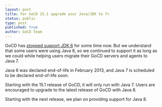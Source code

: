 ```yaml
---
layout: post
title: For GoCD 15.1 upgrade your Java/JDK to 7+
status: public
type: post
published: true
author: GoCD Team
---
```


GoCD has [stopped support JDK 6](http://www.go.cd/2014/07/09/stopping-support-for-java-jdk-6.html) for some time now. But we understand that some users were using Java 6, so we continued to support it as long as we could while helping users migrate their GoCD servers and agents to Java 7.

Java 6 was declared end-of-life in February 2013, and Java 7 is scheduled to be declared end-of-life soon.

Starting with the 15.1 release of GoCD, it will only run with Java 7. Users are encouraged to upgrade to the latest release of GoCD with Java 8.

Starting with the next release, we plan on providing support for Java 8.
